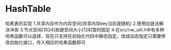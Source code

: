 # HashTable
哈希表的实现
1.共享内存作为内存空间(共享内存key当前是随机)
2.使用拉链法解决冲突
3.节点空间[1024]和键空间大小[128]暂时固定
4.在src/nw_util.h中有多种哈希函数可以选择，现在只支持在初始化代码中静态指定。改成动态指定只需要修改初始化接口，传入相应的哈希函数即可

